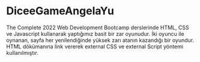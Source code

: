 # DiceeGameAngelaYu
The Complete 2022 Web Development Bootcamp derslerinde HTML, CSS ve Javascript kullanarak yaptığımız basit bir zar oyunudur. İki oyuncu ile oynanan, sayfa her yenilendiğinde yüksek zarı atanın kazandığı bir oyundur.
HTML dökümanına link vererek external CSS ve external Script yöntemi kullanılmıştır.
